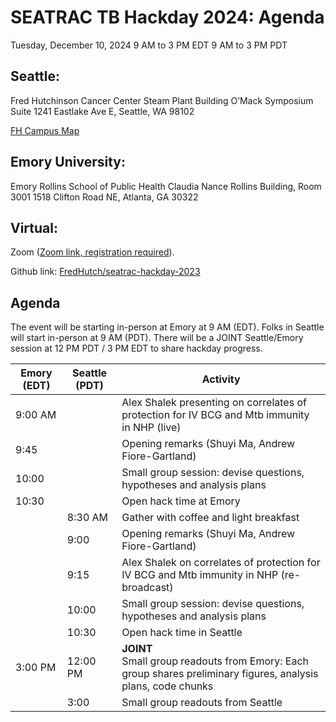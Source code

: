 # SEATRAC TB Hackday 2024: Agenda

Tuesday, December 10, 2024
9 AM to 3 PM EDT
9 AM to 3 PM PDT

## Seattle:
Fred Hutchinson Cancer Center
Steam Plant Building
O’Mack Symposium Suite
1241 Eastlake Ave E, Seattle, WA 98102

[FH Campus Map](https://www.fredhutch.org/en/about/contact-us/campus-map.html)

## Emory University:
Emory Rollins School of Public Health
Claudia Nance Rollins Building, Room 3001
1518 Clifton Road NE, Atlanta, GA 30322


## Virtual:

Zoom ([Zoom link, registration required](https://us02web.zoom.us/j/82494563007?from=addon)). 

Github link: [FredHutch/seatrac-hackday-2023](https://github.com/FredHutch/seatrac-hackday-2024)

## Agenda

The event will be starting in-person at Emory at 9 AM (EDT). Folks in Seattle will start in-person at 9 AM (PDT).
There will be a JOINT Seattle/Emory session at 12 PM PDT / 3 PM EDT to share hackday progress.

| Emory (EDT) | Seattle (PDT) | Activity |
|-------------|---------------|----------|
| 9:00 AM     |               | Alex Shalek presenting on correlates of protection for IV BCG and Mtb immunity in NHP (live) |
| 9:45        |               | Opening remarks (Shuyi Ma, Andrew Fiore-Gartland) |
| 10:00       |               | Small group session: devise questions, hypotheses and analysis plans |
| 10:30       |               | Open hack time at Emory |
|             | 8:30 AM       | Gather with coffee and light breakfast |
|             | 9:00          | Opening remarks (Shuyi Ma, Andrew Fiore-Gartland) |
|             | 9:15          | Alex Shalek on correlates of protection for IV BCG and Mtb immunity in NHP (re-broadcast) |
|             | 10:00         | Small group session: devise questions, hypotheses and analysis plans |
|             | 10:30         | Open hack time in Seattle |
| 3:00 PM     | 12:00 PM      | **JOINT**<br>Small group readouts from Emory: Each group shares preliminary figures, analysis plans, code chunks |
|             | 3:00          | Small group readouts from Seattle |
